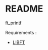 # README #

[ft_printf](https://mega.nz/#!VxAWmZSa!mD6758M1O06xHDIL-loe0mCVd6_R179JIar4kGiVA68)

Requirements :  
- [LIBFT](https://bitbucket.org/Tbouder/libft)